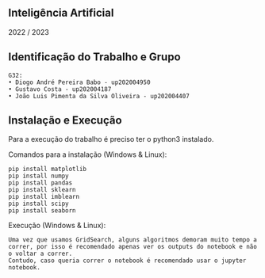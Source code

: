## Inteligência Artificial ##

2022 / 2023

## Identificação do Trabalho e Grupo

```
G32:
• Diogo André Pereira Babo - up202004950
• Gustavo Costa - up202004187
• João Luis Pimenta da Silva Oliveira - up202004407
```
## Instalação e Execução

Para a execução do trabalho é preciso ter o python3 instalado.

Comandos para a instalação (Windows & Linux):
```
pip install matplotlib
pip install numpy
pip install pandas
pip install sklearn
pip install imblearn
pip install scipy
pip install seaborn
```

Execução (Windows & Linux):
```
Uma vez que usamos GridSearch, alguns algoritmos demoram muito tempo a correr, por isso é recomendado apenas ver os outputs do notebook e não o voltar a correr.
Contudo, caso queria correr o notebook é recomendado usar o jupyter notebook.
```
